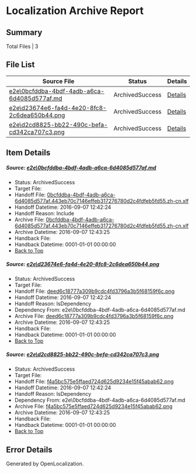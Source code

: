 # <a name='report-top'></a> Localization Archive Report

## Summary
 Total Files | 3

## File List
 Source File | Status | Details 
 ----------- | ------ | ------- 
 [e2e\0bcfddba-4bdf-4adb-a6ca-6d4085d577af.md](https://github.com/OpenLocalizationTestOrg/ol-test0/blob/6fb1a64f8d143bfaa3842414bb62ed9609537459/e2e/0bcfddba-4bdf-4adb-a6ca-6d4085d577af.md) | ArchivedSuccess | [Details](#d8e6321bf0b9c704f39c3c1372d55f7ad82f5c8b1)
 [e2e\d23674e6-fa4d-4e20-8fc8-2c6dea650b44.png](https://github.com/OpenLocalizationTestOrg/ol-test0/blob/6fb1a64f8d143bfaa3842414bb62ed9609537459/e2e/d23674e6-fa4d-4e20-8fc8-2c6dea650b44.png) | ArchivedSuccess | [Details](#deed6c18777a309b9cdc4fd3796a3b5f68159f6c2)
 [e2e\d2cd8825-bb22-490c-befa-cd342ca707c3.png](https://github.com/OpenLocalizationTestOrg/ol-test0/blob/6fb1a64f8d143bfaa3842414bb62ed9609537459/e2e/d2cd8825-bb22-490c-befa-cd342ca707c3.png) | ArchivedSuccess | [Details](#f4a5bc575e5ffaed724d625d9234e15f45abab623)

## Item Details
##### <a name='d8e6321bf0b9c704f39c3c1372d55f7ad82f5c8b1'></a> Source: [e2e\0bcfddba-4bdf-4adb-a6ca-6d4085d577af.md](https://github.com/OpenLocalizationTestOrg/ol-test0/blob/6fb1a64f8d143bfaa3842414bb62ed9609537459/e2e/0bcfddba-4bdf-4adb-a6ca-6d4085d577af.md)
* Status: ArchivedSuccess
* Target File: 
* Handoff File: [0bcfddba-4bdf-4adb-a6ca-6d4085d577af.443eb70c7146effeb317276780d2c4fdfeb5fd55.zh-cn.xlf](https://github.com/OpenLocalizationTestOrg/ol-test0-handoff/blob/bae86dafeb46e59f71ecc594a67f1dc9bd885e3a/ol-handoff/OpenLocalizationTestOrg/ol-test0-zhcn/yuwzho/ht/0bcfddba-4bdf-4adb-a6ca-6d4085d577af.443eb70c7146effeb317276780d2c4fdfeb5fd55.zh-cn.xlf)
* Handoff Datetime: 2016-09-07 12:42:24
* Handoff Reason: Include
* Archive File: [0bcfddba-4bdf-4adb-a6ca-6d4085d577af.443eb70c7146effeb317276780d2c4fdfeb5fd55.zh-cn.xlf](https://github.com/OpenLocalizationTestOrg/ol-test0-handoff/blob/d3a0705d1c65ff8274d86b1e46762c3a9fe6c410/ol-archive/OpenLocalizationTestOrg/ol-test0-zhcn/yuwzho/ht/0bcfddba-4bdf-4adb-a6ca-6d4085d577af.443eb70c7146effeb317276780d2c4fdfeb5fd55.zh-cn.xlf)
* Archive Datetime: 2016-09-07 12:43:25
* Handback File: 
* Handback Datetime: 0001-01-01 00:00:00
* [Back to Top](#report-top)

##### <a name='deed6c18777a309b9cdc4fd3796a3b5f68159f6c2'></a> Source: [e2e\d23674e6-fa4d-4e20-8fc8-2c6dea650b44.png](https://github.com/OpenLocalizationTestOrg/ol-test0/blob/6fb1a64f8d143bfaa3842414bb62ed9609537459/e2e/d23674e6-fa4d-4e20-8fc8-2c6dea650b44.png)
* Status: ArchivedSuccess
* Target File: 
* Handoff File: [deed6c18777a309b9cdc4fd3796a3b5f68159f6c.png](https://github.com/OpenLocalizationTestOrg/ol-test0-handoff/blob/bae86dafeb46e59f71ecc594a67f1dc9bd885e3a/ol-handoff/OpenLocalizationTestOrg/ol-test0-zhcn/yuwzho/ht/deed6c18777a309b9cdc4fd3796a3b5f68159f6c.png)
* Handoff Datetime: 2016-09-07 12:42:24
* Handoff Reason: IsDependency
* Dependency From: e2e\0bcfddba-4bdf-4adb-a6ca-6d4085d577af.md
* Archive File: [deed6c18777a309b9cdc4fd3796a3b5f68159f6c.png](https://github.com/OpenLocalizationTestOrg/ol-test0-handoff/blob/d3a0705d1c65ff8274d86b1e46762c3a9fe6c410/ol-archive/OpenLocalizationTestOrg/ol-test0-zhcn/yuwzho/ht/deed6c18777a309b9cdc4fd3796a3b5f68159f6c.png)
* Archive Datetime: 2016-09-07 12:43:25
* Handback File: 
* Handback Datetime: 0001-01-01 00:00:00
* [Back to Top](#report-top)

##### <a name='f4a5bc575e5ffaed724d625d9234e15f45abab623'></a> Source: [e2e\d2cd8825-bb22-490c-befa-cd342ca707c3.png](https://github.com/OpenLocalizationTestOrg/ol-test0/blob/6fb1a64f8d143bfaa3842414bb62ed9609537459/e2e/d2cd8825-bb22-490c-befa-cd342ca707c3.png)
* Status: ArchivedSuccess
* Target File: 
* Handoff File: [f4a5bc575e5ffaed724d625d9234e15f45abab62.png](https://github.com/OpenLocalizationTestOrg/ol-test0-handoff/blob/bae86dafeb46e59f71ecc594a67f1dc9bd885e3a/ol-handoff/OpenLocalizationTestOrg/ol-test0-zhcn/yuwzho/ht/f4a5bc575e5ffaed724d625d9234e15f45abab62.png)
* Handoff Datetime: 2016-09-07 12:42:24
* Handoff Reason: IsDependency
* Dependency From: e2e\0bcfddba-4bdf-4adb-a6ca-6d4085d577af.md
* Archive File: [f4a5bc575e5ffaed724d625d9234e15f45abab62.png](https://github.com/OpenLocalizationTestOrg/ol-test0-handoff/blob/d3a0705d1c65ff8274d86b1e46762c3a9fe6c410/ol-archive/OpenLocalizationTestOrg/ol-test0-zhcn/yuwzho/ht/f4a5bc575e5ffaed724d625d9234e15f45abab62.png)
* Archive Datetime: 2016-09-07 12:43:25
* Handback File: 
* Handback Datetime: 0001-01-01 00:00:00
* [Back to Top](#report-top)


## Error Details

Generated by OpenLocalization.
